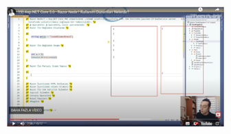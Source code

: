 <img src="https://github.com/musauyumaz/CSharp/blob/main/Gen%C3%A7ay%20Y%C4%B1ld%C4%B1z/Asp.NET%20Core%205.0%20E%C4%9Fitimi/19)%20Asp.NET%20Core%205.0%20-%20Razor%20Nedir%20Kullan%C4%B1m%20Durumlar%C4%B1%20Nelerdir/Ekran%20g%C3%B6r%C3%BCnt%C3%BCs%C3%BC%202022-07-10%20151347.png" width="auto">

